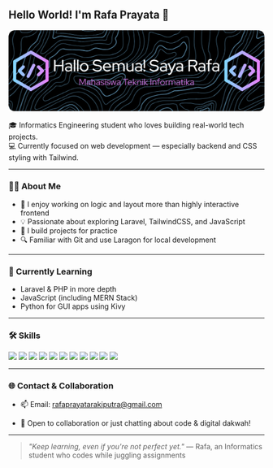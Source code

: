 ##  Hello World! I'm Rafa Prayata 👋

<p align="center">
  <img src="./gambar/banner.png" alt="Banner" />
</p>



🎓 Informatics Engineering student who loves building real-world tech projects.  
💻 Currently focused on web development — especially backend and CSS styling with Tailwind.

---

### 👨‍💻 About Me

- 🔧 I enjoy working on logic and layout more than highly interactive frontend  
- 💡 Passionate about exploring Laravel, TailwindCSS, and JavaScript  
- 🔄 I build projects for practice  
- 🔍 Familiar with Git and use Laragon for local development  

---

### 🚀 Currently Learning

- Laravel & PHP in more depth  
- JavaScript (including MERN Stack)  
- Python for GUI apps using Kivy  

---

### 🛠️ Skills


<p align="left">
  <img src="https://img.shields.io/badge/PHP-777BB4?style=for-the-badge&logo=php&logoColor=white" />
  <img src="https://img.shields.io/badge/Laravel-FF2D20?style=for-the-badge&logo=laravel&logoColor=white" />
  <img src="https://img.shields.io/badge/JavaScript-F7DF1E?style=for-the-badge&logo=javascript&logoColor=black" />
  <img src="https://img.shields.io/badge/Express%20js-000000?style=for-the-badge&logo=express&logoColor=white" />
  <img src="https://img.shields.io/badge/Python-3776AB?style=for-the-badge&logo=python&logoColor=white" />
  <img src="https://img.shields.io/badge/Kivy-4A6E80?style=for-the-badge&logo=python&logoColor=white" />
  <img src="https://img.shields.io/badge/MySQL-00758F?style=for-the-badge&logo=mysql&logoColor=white" />
  <img src="https://img.shields.io/badge/HTML5-E34F26?style=for-the-badge&logo=html5&logoColor=white" />
  <img src="https://img.shields.io/badge/CSS3-1572B6?style=for-the-badge&logo=css3&logoColor=white" />
  <img src="https://img.shields.io/badge/Tailwind_CSS-38B2AC?style=for-the-badge&logo=tailwind-css&logoColor=white" />
  <img src="https://img.shields.io/badge/Bootstrap-7952B3?style=for-the-badge&logo=bootstrap&logoColor=white" />
</p>


---

### 🌐 Contact & Collaboration

- 📫 Email: [rafaprayatarakiputra@gmail.com](mailto:rafaprayatarakiputra@gmail.com)  

- 💬 Open to collaboration or just chatting about code & digital dakwah!

---


> _"Keep learning, even if you're not perfect yet."_ — Rafa, an Informatics student who codes while juggling assignments
